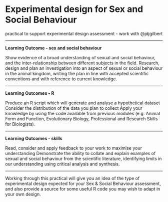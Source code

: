 # Experimental design for Sex and Social Behaviour

practical to support experimental design assessment - work with @jdjgilbert

----
**Learning Outcome - sex and social behaviour**

Show evidence of a broad understanding of sexual and social behaviour, and the inter-relationship between different subjects in the field.
Research, design and plan an investigation into an aspect of sexual or social behaviour in the animal kingdom, writing the plan in line with accepted scientific conventions and with reference to current knowledge.


----
**Learning Outcomes - R**

Produce an R script which will generate and analyse a hypothetical dataset
Consider the distribution of the data you plan to collect
Apply your knowledge by using the code available from previous modules (e.g. Animal Form and Function, Evolutionary Biology, Professional and Research Skills for Biologists).


----
**Learning Outcomes - skills**

Read, consider and apply feedback to your work to maximise your understanding
Demonstrate the ability to collate and explain examples of sexual and social behaviour from the scientific literature, identifying limits in our understanding using critical analysis and synthesis.

---
Working through this practical will give you an idea of the type of experimental design expected for your Sex & Social Behaviour assessment, and also provide a source for some useful R code you may wish to adapt in your own design.
